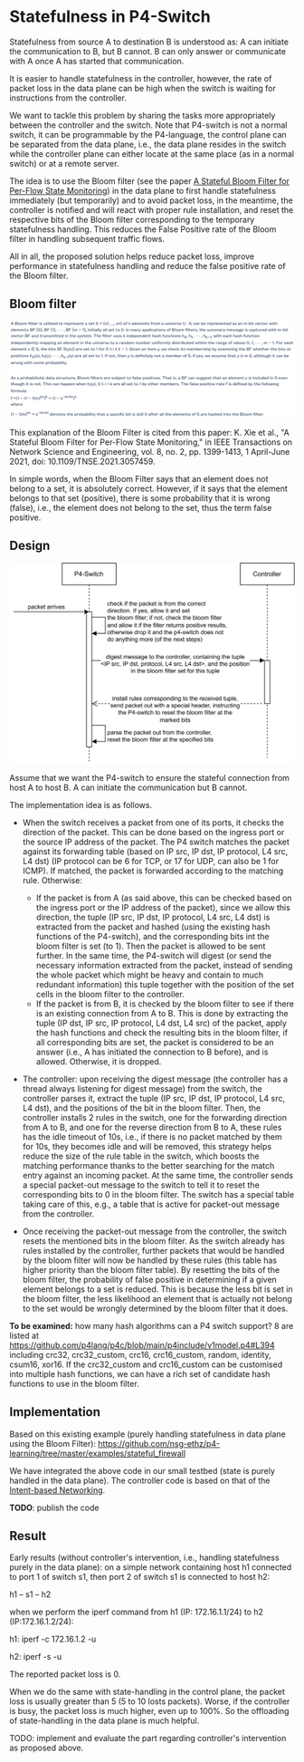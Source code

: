 # Statefulness in P4-Switch

Statefulness from source A to destination B is understood as: A can initiate the communication to B, but B cannot. B can only answer or communicate with A once A has started that communication.

It is easier to handle statefulness in the controller, however, the rate of packet loss in the data plane can be high when the switch is waiting for instructions from the controller.

We want to tackle this problem by sharing the tasks more appropriately between the controller and the switch. Note that P4-switch is not a normal switch, it can be programmable by the P4-language, the control plane can be separated from the data plane, i.e., the data plane resides in the switch while the controller plane can either locate at the same place (as in a normal switch) or at a remote server.

The idea is to use the Bloom filter (see the paper [A Stateful Bloom Filter for Per-Flow State Monitoring](https://ieeexplore.ieee.org/document/9349161)) in the data plane to first handle statefulness immediately (but temporarily) and to avoid packet loss, in the meantime, the controller is notified and will react with proper rule installation, and reset the respective bits of  the Bloom filter corresponding to the temporary statefulness handling. This reduces the False Positive rate of the Bloom filter in handling subsequent traffic flows.

All in all, the proposed solution helps reduce packet loss, improve performance in statefulness handling and reduce the false positive rate of the Bloom filter.


## Bloom filter

![Bloom filter](bloom_filter.png)


This explanation of the Bloom Filter is cited from this paper: K. Xie et al., "A Stateful Bloom Filter for Per-Flow State Monitoring," in IEEE Transactions on Network Science and Engineering, vol. 8, no. 2, pp. 1399-1413, 1 April-June 2021, doi: 10.1109/TNSE.2021.3057459.


In simple words, when the Bloom Filter says that an element does not belong to a set, it is absolutely correct. However, if it says that the element belongs to that set (positive), there is some probability that it is wrong (false), i.e., the element does not belong to the set, thus the term false positive.

## Design

![uml-sequential-switch-controller](uml-sequential-switch-controller.svg)

Assume that we want the P4-switch to ensure the stateful connection from host A to host B. A can initiate the communication but B cannot.

The implementation idea is as follows.

+ When the switch receives a packet from one of its ports, it checks the direction of the packet. This can be done based on the ingress port or the source IP address of the packet. The P4 switch matches the packet against its forwarding table (based on IP src, IP dst, IP protocol, L4 src, L4 dst) (IP protocol can be 6 for TCP, or 17 for UDP, can also be 1 for ICMP). If matched, the packet is forwarded according to the matching rule. Otherwise:
    + If the packet is from A (as said above, this can be checked based on the ingress port or the IP address of the packet), since we allow this direction, the tuple (IP src, IP dst, IP protocol, L4 src, L4 dst) is extracted from the packet and hashed (using the existing hash functions of the P4-switch), and the corresponding bits int the bloom filter is set (to 1). Then the packet is allowed to be sent further. In the same time, the P4-switch will digest (or send the necessary information extracted from the packet, instead of sending the whole packet which might be heavy and contain to much redundant information) this tuple together with the position of the set cells in the bloom filter to the controller.
    + If the packet is from B, it is checked by the bloom filter to see if there is an existing connection from A to B. This is done by extracting the tuple (IP dst, IP src, IP protocol, L4 dst, L4 src) of the packet, apply the hash functions and check the resulting bits in the bloom filter, if all corresponding bits are set, the packet is considered to be an answer (i.e., A has initiated the connection to B before), and is allowed. Otherwise, it is dropped.

+ The controller: upon receiving the digest message (the controller has a thread always listening for digest message) from the switch, the controller parses it, extract the tuple (IP src, IP dst, IP protocol, L4 src, L4 dst), and the positions of the bit in the bloom filter. Then, the controller installs 2 rules in the switch, one for the forwarding direction from A to B, and one for the reverse direction from B to A, these rules has the idle timeout of 10s, i.e., if there is no packet matched by them for 10s, they becomes idle and will be removed, this strategy helps reduce the size of the rule table in the switch, which boosts the matching performance thanks to the better searching for the match entry against an incoming packet. At the same time, the controller sends a special packet-out message to the switch to tell it to reset the corresponding bits to 0 in the bloom filter. The switch has a special table taking care of this, e.g., a table that is active for packet-out message from the controller.

+ Once receiving the packet-out message from the controller, the switch resets the mentioned bits in the bloom filter. As the switch already has rules installed by the controller, further packets that would be handled by the bloom filter will now be handled by these rules (this table has higher priority than the bloom filter table). By resetting the bits of the bloom filter,  the probability of false positive in determining if a given element belongs to a set is reduced. This is because the less bit is set in the bloom filter, the less likelihood an element that is actually not belong to the set would be wrongly determined by the bloom filter that it does.

**To be examined:** how many hash algorithms can a P4 switch support? 8 are listed at https://github.com/p4lang/p4c/blob/main/p4include/v1model.p4#L394 including crc32, crc32_custom, crc16, crc16_custom,  random, identity, csum16, xor16. If the crc32_custom and crc16_custom can be customised into multiple hash functions, we can have a rich set of candidate hash functions to use in the bloom filter.


## Implementation

Based on this existing example (purely handling statefulness in data plane using the Bloom Filter): https://github.com/nsg-ethz/p4-learning/tree/master/examples/stateful_firewall

We have integrated the above code in our small testbed (state is purely handled in the data plane). The controller code is based on that of the [Intent-based Networking](../Intent-based-Networking).

**TODO**: publish the code


## Result

Early results (without controller's intervention, i.e., handling statefulness purely in the data plane): on a simple network containing host h1 connected to port 1 of switch s1, then port 2 of switch s1 is connected to host h2:

h1 – s1 – h2

when we perform the iperf command from h1 (IP: 172.16.1.1/24) to h2 (IP:172.16.1.2/24):

h1: iperf -c 172.16.1.2 -u

h2: iperf -s -u

The reported packet loss is 0.

When we do the same with state-handling in the control plane, the packet loss is usually greater than  5 (5 to 10 losts packets). Worse, if the controller is busy, the packet loss is much higher, even up to 100%. So the offloading of state-handling in the data plane is much helpful.


TODO: implement and evaluate the part regarding controller's intervention as proposed above. 
